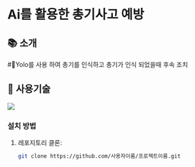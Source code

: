 # Ai를 활용한 총기사고 예방



## 📚 소개

#Yolo를 사용 하여 총기를 인식하고 총기가 인식 되었을때 후속 조치

## 🚀 사용기술
<img src="https://img.shields.io/badge/JAVA-007396?
          style=flat&logo=Java&logoColor=white"/>

### 설치 방법

1. 레포지토리 클론:
   ```bash
   git clone https://github.com/사용자이름/프로젝트이름.git
